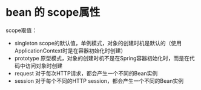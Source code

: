# bean 的 scope属性
scope取值：
* singleton scope的默认值，单例模式，对象的创建时机是默认的（使用ApplicationContext时是在容器初始化时创建）
* prototype 原型模式，对象的创建时机不是在Spring容器初始化时，而是在代码中访问对象时创建
* request 对于每次HTTP请求，都会产生一个不同的Bean实例
* session 对于每个不同的HTTP session，都会产生一个不同的Bean实例

